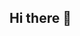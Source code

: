 ## Hi there 👋

<!--
**le-allen/le-allen** is a ✨ _special_ ✨ repository because its `README.md` (this file) appears on your GitHub profile.

Here are some ideas to get you started:

- 🔭 I’m currently working natural stupidity
- 🌱 I’m currently learning artificial intelligence
- 👯 I’m looking to collaborate on 1 billion dollar startup 
- 🤔 I’m looking for help with ... j*b......... empl*****t... w*rking.
- 💬 Ask me about my opinion on cla-
- 📫 How to reach me: twitter vln_dev
- 😄 Pronouns: sir/sire
- ⚡ Fun fact: beef wrap
-->

